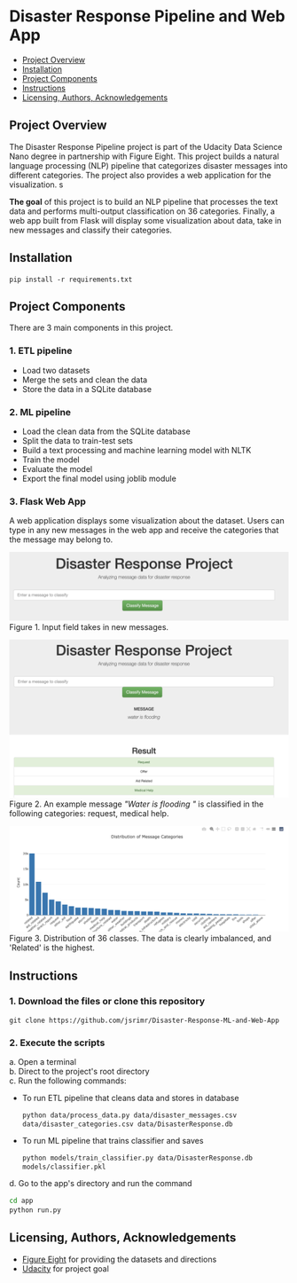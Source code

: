 # Disaster Response Pipeline and Web App
- [Project Overview](#Project-Overview)
- [Installation](#Installation)
- [Project Components](#Components)
- [Instructions](#How-To-Run-This-Project)
- [Licensing, Authors, Acknowledgements](#License)

## Project Overview <a name="Project-Overview"></a>
The Disaster Response Pipeline project is part of the Udacity Data Science Nano degree in partnership with Figure Eight. This project builds a natural language processing (NLP) pipeline that categorizes disaster messages into different categories. The project also provides a web application for the visualization.
s


**The goal** of this project is to build an NLP pipeline that processes the text data and performs multi-output classification on 36 categories. Finally, a web app built from Flask will display some visualization about data, take in new messages and classify their categories.

## Installation <a name="Installation"></a>
```
pip install -r requirements.txt
```

## Project Components <a name="Components"></a>
There are 3 main components in this project.
### 1. ETL pipeline
- Load two datasets
- Merge the sets and clean the data
- Store the data in a SQLite database

### 2. ML pipeline
- Load the clean data from the SQLite database
- Split the data to train-test sets
- Build a text processing and machine learning model with NLTK
- Train the model
- Evaluate the model
- Export the final model using joblib module

### 3. Flask Web App
A web application displays some visualization about the dataset. Users can type in any new messages in the web app and receive the categories that the message may belong to.

![input](img/input.png)
Figure 1. Input field takes in new messages.

![example](img/result.png)
Figure 2. An example message _"Water is flooding "_ is classified in the following categories: request, medical help.

![example](img/category_distribution.png)
Figure 3. Distribution of 36 classes. The data is clearly imbalanced, and 'Related' is the highest.


## Instructions <a name="How-To-Run-This-Project"></a>
### 1. Download the files or clone this repository
  ```
  git clone https://github.com/jsrimr/Disaster-Response-ML-and-Web-App
  ```
### 2. Execute the scripts
a. Open a terminal <br>
b. Direct to the project's root directory <br>
c. Run the following commands: <br>
- To run ETL pipeline that cleans data and stores in database
  ```
  python data/process_data.py data/disaster_messages.csv data/disaster_categories.csv data/DisasterResponse.db
  ```
- To run ML pipeline that trains classifier and saves
  ```
  python models/train_classifier.py data/DisasterResponse.db models/classifier.pkl
  ```

d. Go to the app's directory and run the command
```sh
cd app
python run.py
```

## Licensing, Authors, Acknowledgements <a name="License"></a>
* [Figure Eight](https://www.figure-eight.com/) for providing the datasets and directions
* [Udacity](https://www.udacity.com/) for project goal

